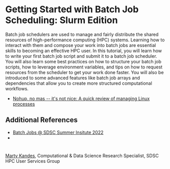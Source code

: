# Getting Started with Batch Job Scheduling: Slurm Edition

Batch job schedulers are used to manage and fairly distribute the shared resources of high-performance computing (HPC) systems. Learning how to interact with them and compose your work into batch jobs are essential skills to becoming an effective HPC user. In this tutorial, you will learn how to write your first batch job script and submit it to a batch job scheduler. You will also learn some best practices on how to structure your batch job scripts, how to leverage environment variables, and tips on how to request resources from the scheduler to get your work done faster. You will also be introduced to some advanced features like batch job arrays and dependencies that allow you to create more structured computational workflows.

- [Nohup, no mas -- it's not nice: A quick review of managing Linux processes](NOHUP.md)

## Additional References

- [Batch Jobs @ SDSC Summer Insitute 2022](https://github.com/sdsc/sdsc-summer-institute-2022/blob/main/2.4_batch_computing/MThomas-SDSC-SI22-Batch-Jobs-July-27-Computing-Jul2022.pdf)
- 

#

[Marty Kandes](https://github.com/mkandes), Computational & Data Science Research Specialist, SDSC HPC User Services Group
